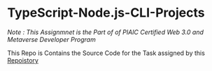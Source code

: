 # TypeScript-Node.js-CLI-Projects

_Note : This Assignmnet is the Part of of PIAIC Certified Web 3.0 and Metaverse Developer Program_

This Repo is Contains the Source Code for the Task assigned by this [Repoistory](https://github.com/panaverse/typescript-node-projects/)
